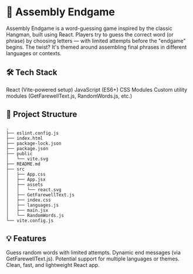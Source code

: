 # 🧩 Assembly Endgame
Assembly Endgame is a word-guessing game inspired by the classic Hangman, built using React. Players try to guess the correct word (or phrase) by choosing letters — with limited attempts before the "endgame" begins. The twist? It's themed around assembling final phrases in different languages or contexts.

## 🛠️ Tech Stack
React (Vite-powered setup)
JavaScript (ES6+)
CSS Modules
Custom utility modules (GetFarewellText.js, RandomWords.js, etc.)

## 📁 Project Structure
```
.
├── eslint.config.js
├── index.html
├── package-lock.json
├── package.json
├── public
│   └── vite.svg
├── README.md
├── src
│   ├── App.css
│   ├── App.jsx
│   ├── assets
│   │   └── react.svg
│   ├── GetFarewellText.js
│   ├── index.css
│   ├── languages.js
│   ├── main.jsx
│   └── RandomWords.js
└── vite.config.js
```
## 💡 Features
Guess random words with limited attempts.
Dynamic end messages (via GetFarewellText.js).
Potential support for multiple languages or themes.
Clean, fast, and lightweight React app.

